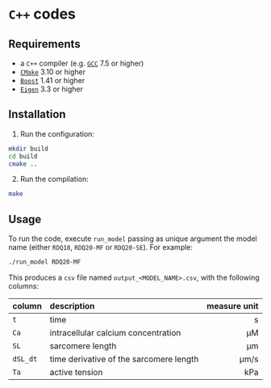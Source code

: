 # `C++` codes #

## Requirements

- a `C++` compiler (e.g. [`GCC`](https://gcc.gnu.org/) 7.5 or higher)
- [`CMake`](https://cmake.org/) 3.10 or higher
- [`Boost`](https://www.boost.org/) 1.41 or higher
- [`Eigen`](http://eigen.tuxfamily.org/) 3.3 or higher

## Installation

1. Run the configuration:
```bash
mkdir build
cd build
cmake ..
```

2. Run the compilation:
```bash
make
```

## Usage

To run the code, execute `run_model` passing as unique argument the model name (either `RDQ18`, `RDQ20-MF` or `RDQ20-SE`).
For example:
```bash
./run_model RDQ20-MF
```
This produces a `csv` file named `output_<MODEL_NAME>.csv`, with the following columns:

| column   | description                             | measure unit |
|:---------|:----------------------------------------|-------------:|
| `t`      | time                                    | s            |
| `Ca`     | intracellular calcium concentration     | μM           |
| `SL`     | sarcomere length                        | μm           |
| `dSL_dt` | time derivative of the sarcomere length | μm/s         |
| `Ta`     | active tension                          | kPa          |